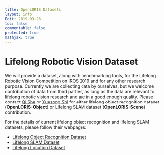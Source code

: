 ```yaml
---
title: OpenLORIS Datasets
layout: info
Edit: 2019-03-26
toc: false
commentable: false
protected: true
mathjax: true
---
```

# Lifelong Robotic Vision Dataset

We will provide a dataset, along with benchmarking tools, for the Lifelong Robotic Vision Competition on IROS 2019 and for any other research purpose. Currently we are collecting data by ourselves, but we welcome contribution of data from third parties, as long as the data are relevant to lifelong robotic vision research and are in a good enough quality. Please contact [Qi She](mailto:qi.she@intel.com) or [Xuesong Shi](mailto:xuesong.shi@intel.com) for either lifelong object recognition dataset (**OpenLORIS-Object**) or Lifelong SLAM dataset (**OpenLORIS-Scene**) contribution.

For the details of current lifelong object recognition and lifelong SLAM datasets, please follow their webpages:

- [Lifelong Object Recognition Dataset]({{site.url}}{{site.baseurl}}/dataset/object.html)
- [Lifelong SLAM Dataset]({{site.url}}{{site.baseurl}}/dataset/scene.html)
- [Lifelong Location Dataset]({{site.url}}{{site.baseurl}}/dataset/Location.html)



